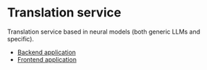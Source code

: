 Translation service
===================

Translation service based in neural models (both generic LLMs and specific).

- [Backend application](./backend/)
- [Frontend application](./frontend/)